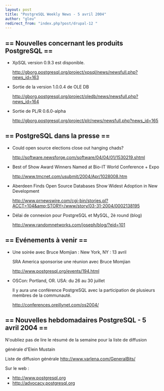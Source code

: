 ```yaml
---
layout: post
title: "PostgreSQL Weekly News - 5 avril 2004"
author: "gleu"
redirect_from: "index.php?post/drupal-12 "
---
```




<h2>== Nouvelles concernant les produits PostgreSQL ==                                                                                </h2>

<ul>

<li>XpSQL version 0.9.3 est disponible.<br />

<a href="http://gborg.postgresql.org/project/xpsql/news/newsfull.php?news_id=163">http://gborg.postgresql.org/project/xpsql/news/newsfull.php?news_id=163</a></li>

<li>Sortie de la version 1.0.0.4 de OLE DB<br />

<a href="http://gborg.postgresql.org/project/oledb/news/newsfull.php?news_id=164">http://gborg.postgresql.org/project/oledb/news/newsfull.php?news_id=164</a></li>

<li>Sortie de PL/R 0.6.0-alpha<br />

<a href="http://gborg.postgresql.org/project/plr/news/newsfull.php?news_id=165">http://gborg.postgresql.org/project/plr/news/newsfull.php?news_id=165</a></li>

</ul>

<h2>== PostgreSQL dans la presse ==</h2>

<ul>

<li>Could open source elections close out hanging chads?<br />

<a href="http://software.newsforge.com/software/04/04/01/1530219.shtml">http://software.newsforge.com/software/04/04/01/1530219.shtml</a></li>

<li>Best of Show Award Winners Named at Bio-IT World Conference + Expo<br />

<a href="http://www.tmcnet.com/usubmit/2004/Apr/1028008.htm">http://www.tmcnet.com/usubmit/2004/Apr/1028008.htm</a></li>

<li>Aberdeen Finds Open Source Databases Show Widest Adoption in New Development<br />

<a href="http://www.prnewswire.com/cgi-bin/stories.pl?ACCT=104&amp;STORY=/www/story/03-31-2004/0002138195">http://www.prnewswire.com/cgi-bin/stories.pl?ACCT=104&amp;STORY=/www/story/03-31-2004/0002138195</a></li>

<li>Délai de connexion pour PostgreSQL et MySQL, 2è round (blog)<br />

<a href="http://www.randomnetworks.com/joseph/blog/?eid=101">http://www.randomnetworks.com/joseph/blog/?eid=101</a></li>

</ul>

<h2>== Evénements à venir ==</h2>

<ul>

<li>Une soirée avec Bruce Momjian&nbsp;: New York, NY&nbsp;: 13 avril<br />

SRA America sponsorise une réunion avec Bruce Momjian<br />

<a href="http://www.postgresql.org/events/194.html">http://www.postgresql.org/events/194.html</a></li>

<li>OSCon: Portland, OR. USA: du 26 au 30 juillet<br />

Il y aura une conférence PostgreSQL avec la participation de plusieurs membres de la communauté.<br />

<a href="http://conferences.oreillynet.com/os2004/">http://conferences.oreillynet.com/os2004/</a></li>

</ul>

<h2>== Nouvelles hebdomadaires PostgreSQL - 5 avril 2004 ==</h2>

<p>N'oubliez pas de lire le résumé de la semaine pour la liste de diffusion

générale d'Elein Mustain</p>

<p>Liste de diffusion générale <a href="http://www.varlena.com/GeneralBits/">http://www.varlena.com/GeneralBits/</a>

</p>

<p>Sur le web :

</p>

<ul>

<li><a href="http://www.postgresql.org">http://www.postgresql.org</a></li>

<li><a href="http://advocacy.postgresql.org">http://advocacy.postgresql.org</a></li>

</ul>